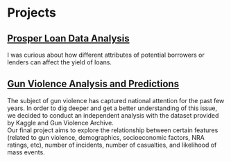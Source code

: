 # Projects

## [Prosper Loan Data Analysis](https://github.com/David-S-He/Projects/tree/master/EDA%20on%20Prosper%20P2P%20Lending%20Data)
I was curious about how different attributes of potential borrowers or lenders can affect the yield of loans. 




## [Gun Violence Analysis and Predictions](https://github.com/David-S-He/Projects/tree/master/Understanding%20Gun%20Violence%20with%20EDA%20and%20ML)
The subject of gun violence has captured national attention for the past few years. In order to dig deeper and get a better understanding of this issue, we decided to conduct an independent analysis with the dataset provided by Kaggle and Gun Violence Archive.  
Our final project aims to explore the relationship between certain features (related to gun violence, demographics, socioeconomic factors, NRA ratings, etc), number of incidents, number of casualties, and likelihood of mass events.

